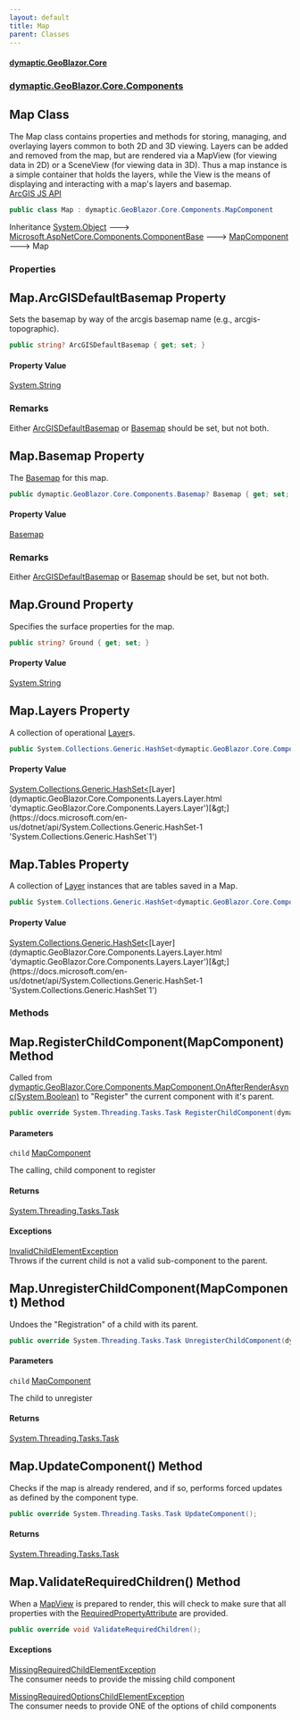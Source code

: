 ```yaml
---
layout: default
title: Map
parent: Classes
---
```

#### [dymaptic.GeoBlazor.Core](index.html 'index')
### [dymaptic.GeoBlazor.Core.Components](index.html#dymaptic.GeoBlazor.Core.Components 'dymaptic.GeoBlazor.Core.Components')

## Map Class

The Map class contains properties and methods for storing, managing, and overlaying layers common to both 2D and 3D viewing. Layers can be added and removed from the map, but are rendered via a MapView (for viewing data in 2D) or a SceneView (for viewing data in 3D). Thus a map instance is a simple container that holds the layers, while the View is the means of displaying and interacting with a map's layers and basemap.  
<a target="_blank" href="https://developers.arcgis.com/javascript/latest/api-reference/esri-Map.html">ArcGIS JS API</a>

```csharp
public class Map : dymaptic.GeoBlazor.Core.Components.MapComponent
```

Inheritance [System.Object](https://docs.microsoft.com/en-us/dotnet/api/System.Object 'System.Object') &#129106; [Microsoft.AspNetCore.Components.ComponentBase](https://docs.microsoft.com/en-us/dotnet/api/Microsoft.AspNetCore.Components.ComponentBase 'Microsoft.AspNetCore.Components.ComponentBase') &#129106; [MapComponent](dymaptic.GeoBlazor.Core.Components.MapComponent.html 'dymaptic.GeoBlazor.Core.Components.MapComponent') &#129106; Map
### Properties

<a name='dymaptic.GeoBlazor.Core.Components.Map.ArcGISDefaultBasemap'></a>

## Map.ArcGISDefaultBasemap Property

Sets the basemap by way of the arcgis basemap name (e.g., arcgis-topographic).

```csharp
public string? ArcGISDefaultBasemap { get; set; }
```

#### Property Value
[System.String](https://docs.microsoft.com/en-us/dotnet/api/System.String 'System.String')

### Remarks
Either [ArcGISDefaultBasemap](dymaptic.GeoBlazor.Core.Components.Map.html#dymaptic.GeoBlazor.Core.Components.Map.ArcGISDefaultBasemap 'dymaptic.GeoBlazor.Core.Components.Map.ArcGISDefaultBasemap') or [Basemap](dymaptic.GeoBlazor.Core.Components.Map.html#dymaptic.GeoBlazor.Core.Components.Map.Basemap 'dymaptic.GeoBlazor.Core.Components.Map.Basemap') should be set, but not both.

<a name='dymaptic.GeoBlazor.Core.Components.Map.Basemap'></a>

## Map.Basemap Property

The [Basemap](dymaptic.GeoBlazor.Core.Components.Map.html#dymaptic.GeoBlazor.Core.Components.Map.Basemap 'dymaptic.GeoBlazor.Core.Components.Map.Basemap') for this map.

```csharp
public dymaptic.GeoBlazor.Core.Components.Basemap? Basemap { get; set; }
```

#### Property Value
[Basemap](dymaptic.GeoBlazor.Core.Components.Basemap.html 'dymaptic.GeoBlazor.Core.Components.Basemap')

### Remarks
Either [ArcGISDefaultBasemap](dymaptic.GeoBlazor.Core.Components.Map.html#dymaptic.GeoBlazor.Core.Components.Map.ArcGISDefaultBasemap 'dymaptic.GeoBlazor.Core.Components.Map.ArcGISDefaultBasemap') or [Basemap](dymaptic.GeoBlazor.Core.Components.Map.html#dymaptic.GeoBlazor.Core.Components.Map.Basemap 'dymaptic.GeoBlazor.Core.Components.Map.Basemap') should be set, but not both.

<a name='dymaptic.GeoBlazor.Core.Components.Map.Ground'></a>

## Map.Ground Property

Specifies the surface properties for the map.

```csharp
public string? Ground { get; set; }
```

#### Property Value
[System.String](https://docs.microsoft.com/en-us/dotnet/api/System.String 'System.String')

<a name='dymaptic.GeoBlazor.Core.Components.Map.Layers'></a>

## Map.Layers Property

A collection of operational [Layer](dymaptic.GeoBlazor.Core.Components.Layers.Layer.html 'dymaptic.GeoBlazor.Core.Components.Layers.Layer')s.

```csharp
public System.Collections.Generic.HashSet<dymaptic.GeoBlazor.Core.Components.Layers.Layer> Layers { get; set; }
```

#### Property Value
[System.Collections.Generic.HashSet&lt;](https://docs.microsoft.com/en-us/dotnet/api/System.Collections.Generic.HashSet-1 'System.Collections.Generic.HashSet`1')[Layer](dymaptic.GeoBlazor.Core.Components.Layers.Layer.html 'dymaptic.GeoBlazor.Core.Components.Layers.Layer')[&gt;](https://docs.microsoft.com/en-us/dotnet/api/System.Collections.Generic.HashSet-1 'System.Collections.Generic.HashSet`1')

<a name='dymaptic.GeoBlazor.Core.Components.Map.Tables'></a>

## Map.Tables Property

A collection of [Layer](dymaptic.GeoBlazor.Core.Components.Layers.Layer.html 'dymaptic.GeoBlazor.Core.Components.Layers.Layer') instances that are tables saved in a Map.

```csharp
public System.Collections.Generic.HashSet<dymaptic.GeoBlazor.Core.Components.Layers.Layer> Tables { get; set; }
```

#### Property Value
[System.Collections.Generic.HashSet&lt;](https://docs.microsoft.com/en-us/dotnet/api/System.Collections.Generic.HashSet-1 'System.Collections.Generic.HashSet`1')[Layer](dymaptic.GeoBlazor.Core.Components.Layers.Layer.html 'dymaptic.GeoBlazor.Core.Components.Layers.Layer')[&gt;](https://docs.microsoft.com/en-us/dotnet/api/System.Collections.Generic.HashSet-1 'System.Collections.Generic.HashSet`1')
### Methods

<a name='dymaptic.GeoBlazor.Core.Components.Map.RegisterChildComponent(dymaptic.GeoBlazor.Core.Components.MapComponent)'></a>

## Map.RegisterChildComponent(MapComponent) Method

Called from [dymaptic.GeoBlazor.Core.Components.MapComponent.OnAfterRenderAsync(System.Boolean)](https://docs.microsoft.com/en-us/dotnet/api/dymaptic.GeoBlazor.Core.Components.MapComponent.OnAfterRenderAsync#dymaptic_GeoBlazor_Core_Components_MapComponent_OnAfterRenderAsync_System_Boolean_ 'dymaptic.GeoBlazor.Core.Components.MapComponent.OnAfterRenderAsync(System.Boolean)') to "Register" the current component with it's parent.

```csharp
public override System.Threading.Tasks.Task RegisterChildComponent(dymaptic.GeoBlazor.Core.Components.MapComponent child);
```
#### Parameters

<a name='dymaptic.GeoBlazor.Core.Components.Map.RegisterChildComponent(dymaptic.GeoBlazor.Core.Components.MapComponent).child'></a>

`child` [MapComponent](dymaptic.GeoBlazor.Core.Components.MapComponent.html 'dymaptic.GeoBlazor.Core.Components.MapComponent')

The calling, child component to register

#### Returns
[System.Threading.Tasks.Task](https://docs.microsoft.com/en-us/dotnet/api/System.Threading.Tasks.Task 'System.Threading.Tasks.Task')

#### Exceptions

[InvalidChildElementException](dymaptic.GeoBlazor.Core.Exceptions.InvalidChildElementException.html 'dymaptic.GeoBlazor.Core.Exceptions.InvalidChildElementException')  
Throws if the current child is not a valid sub-component to the parent.

<a name='dymaptic.GeoBlazor.Core.Components.Map.UnregisterChildComponent(dymaptic.GeoBlazor.Core.Components.MapComponent)'></a>

## Map.UnregisterChildComponent(MapComponent) Method

Undoes the "Registration" of a child with its parent.

```csharp
public override System.Threading.Tasks.Task UnregisterChildComponent(dymaptic.GeoBlazor.Core.Components.MapComponent child);
```
#### Parameters

<a name='dymaptic.GeoBlazor.Core.Components.Map.UnregisterChildComponent(dymaptic.GeoBlazor.Core.Components.MapComponent).child'></a>

`child` [MapComponent](dymaptic.GeoBlazor.Core.Components.MapComponent.html 'dymaptic.GeoBlazor.Core.Components.MapComponent')

The child to unregister

#### Returns
[System.Threading.Tasks.Task](https://docs.microsoft.com/en-us/dotnet/api/System.Threading.Tasks.Task 'System.Threading.Tasks.Task')

<a name='dymaptic.GeoBlazor.Core.Components.Map.UpdateComponent()'></a>

## Map.UpdateComponent() Method

Checks if the map is already rendered, and if so, performs forced updates as defined by the component type.

```csharp
public override System.Threading.Tasks.Task UpdateComponent();
```

#### Returns
[System.Threading.Tasks.Task](https://docs.microsoft.com/en-us/dotnet/api/System.Threading.Tasks.Task 'System.Threading.Tasks.Task')

<a name='dymaptic.GeoBlazor.Core.Components.Map.ValidateRequiredChildren()'></a>

## Map.ValidateRequiredChildren() Method

When a [MapView](dymaptic.GeoBlazor.Core.Components.Views.MapView.html 'dymaptic.GeoBlazor.Core.Components.Views.MapView') is prepared to render, this will check to make sure that all properties with the [RequiredPropertyAttribute](dymaptic.GeoBlazor.Core.RequiredPropertyAttribute.html 'dymaptic.GeoBlazor.Core.RequiredPropertyAttribute') are provided.

```csharp
public override void ValidateRequiredChildren();
```

#### Exceptions

[MissingRequiredChildElementException](dymaptic.GeoBlazor.Core.Exceptions.MissingRequiredChildElementException.html 'dymaptic.GeoBlazor.Core.Exceptions.MissingRequiredChildElementException')  
The consumer needs to provide the missing child component

[MissingRequiredOptionsChildElementException](dymaptic.GeoBlazor.Core.Exceptions.MissingRequiredOptionsChildElementException.html 'dymaptic.GeoBlazor.Core.Exceptions.MissingRequiredOptionsChildElementException')  
The consumer needs to provide ONE of the options of child components
